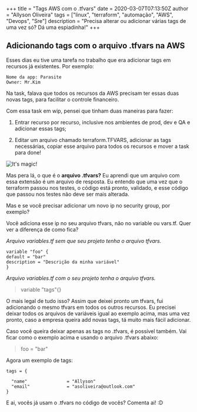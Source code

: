 +++
title = "Tags AWS com o .tfvars"
date = 2020-03-07T07:13:50Z
author = "Allyson Oliveira"
tags = ["linux", "terraform", "automação", "AWS", "Devops", "Sre"]
description = "Precisa alterar ou adicionar várias tags de uma vez só? Dá uma espiadinha!"
+++

## Adicionando tags com o arquivo .tfvars na AWS

Esses dias eu tive uma tarefa no trabalho que era adicionar tags em recursos já existentes. Por exemplo:

```
Nome da app: Parasite
Owner: Mr.Kim
```

Na task, falava que todos os recursos da AWS precisam ter essas duas novas tags, para  facilitar o controle financeiro.

Com essa task em wip, pensei que tinham duas maneiras para fazer:

1. Entrar recurso por recurso, inclusive nos ambientes de prod, dev e QA e adicionar essas tags;

2. Editar um arquivo chamado terraform.TFVARS, adicionar as tags necessárias, copiar esse arquivo para todos os recursos e mover a task para done!

![It's magic!](/img/magic.jpeg)

Mas pera lá, o que é o **arquivo .tfvars?**
Eu aprendi que um arquivo com essa extensão é um arquivo de resposta. Eu entendo que uma vez que o terraform passou nos testes, o código está pronto, validado, e esse código que passou nos testes não deve ser mais alterada.

Mas e se você precisar adicionar um novo ip no security group, por exemplo?

Você adiciona esse ip no seu arquivo tfvars, não no variable ou vars.tf. Quer ver a diferença de como fica?

*Arquivo variables.tf sem que seu projeto tenha o arquivo tfvars.*

```
variable "foo" {
default = "bar"
description = "Descrição da minha variável"
}
```    
			
*Arquivo variables.tf com o seu projeto tenha o arquivo tfvars.*

 > variable "tags"{}
 
O mais legal de tudo isso? Assim que deixei pronto um tfvars, fui adicionando o mesmo tfvars em todos os outros recursos. Eu precisei deixar todos os arquivos de variáveis igual ao exemplo acima, mas uma vez pronto, caso a empresa queira add novas tags, tá muito mais fácil adicionar.

Caso você queira deixar apenas as tags no .tfvars, é possível também. Vai ficar como o exemplo acima e usando o arquivo .tfvars abaixo:

> foo = "bar"  

Agora um exemplo de tags:

```
tags = {

  "name"               = "Allyson"
  "email"              = "asoliveira@outlook.com"
}
```

E ai, vocês já usam o .tfvars no código de vocês? Comenta ai! :D

